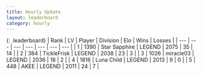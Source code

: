 ```yaml
---
title: Hourly Update
layout: leaderboard
category: hourly
---
```


{: .leaderboard}
| Rank | LV | Player | Division | Elo | Wins | Losses |
| --- | --- | --- | --- | --- | --- | --- |
| <span data-change="0">1</span> | 1390 | <span title="ID: 315148">Star Sapphire</span> | LEGEND | <span data-change="0">2075</span> | <span data-change="0">35</span> | <span data-change="0">14</span> |
| <span data-change="0">2</span> | 384 | <span title="ID: 512212">TickleFrisk</span> | LEGEND | <span data-change="0">2038</span> | <span data-change="0">23</span> | <span data-change="0">3</span> |
| <span data-change="0">3</span> | 1026 | <span title="ID: 416373">miracle03</span> | LEGEND | <span data-change="0">2036</span> | <span data-change="0">18</span> | <span data-change="0">2</span> |
| <span data-change="0">4</span> | 1816 | <span title="ID: 164871">Luna Child</span> | LEGEND | <span data-change="0">2013</span> | <span data-change="0">9</span> | <span data-change="0">0</span> |
| <span data-change="0">5</span> | 448 | <span title="ID: 455100">AKEE</span> | LEGEND | <span data-change="0">2011</span> | <span data-change="0">24</span> | <span data-change="0">7</span> |